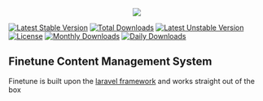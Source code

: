 <p align="center"><img src="http://finetunecms.co.uk/admingui/finetune/assets/img/identity.svg"></p>

[![Latest Stable Version](https://poser.pugx.org/finetune/finetune/v/stable)](https://packagist.org/packages/finetune/finetune)
[![Total Downloads](https://poser.pugx.org/finetune/finetune/downloads)](https://packagist.org/packages/finetune/finetune)
[![Latest Unstable Version](https://poser.pugx.org/finetune/finetune/v/unstable)](https://packagist.org/packages/finetune/finetune)
[![License](https://poser.pugx.org/finetune/finetune/license)](https://packagist.org/packages/finetune/finetune)
[![Monthly Downloads](https://poser.pugx.org/finetune/finetune/d/monthly)](https://packagist.org/packages/finetune/finetune)
[![Daily Downloads](https://poser.pugx.org/finetune/finetune/d/daily)](https://packagist.org/packages/finetune/finetune)

## Finetune Content Management System

Finetune is built upon the <a href="https://github.com/laravel/laravel">laravel framework</a> and works straight out of the box

